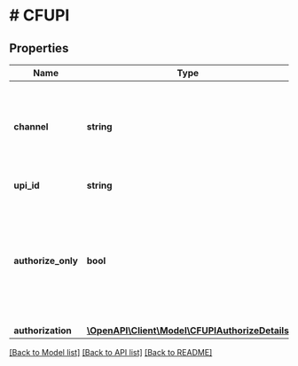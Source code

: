 # # CFUPI

## Properties

Name | Type | Description | Notes
------------ | ------------- | ------------- | -------------
**channel** | **string** | Specify the channel through which the payment must be processed. Can be one of [\&quot;link\&quot;, \&quot;collect\&quot;, \&quot;qrcode\&quot;] |
**upi_id** | **string** | Customer UPI VPA to process payment. |
**authorize_only** | **bool** | For one time mandate on UPI. Set this as authorize_only &#x3D; true. Please note that you can only use the \&quot;collect\&quot; channel if you are sending a one time mandate request | [optional]
**authorization** | [**\OpenAPI\Client\Model\CFUPIAuthorizeDetails**](.md) |  | [optional]

[[Back to Model list]](../../README.md#models) [[Back to API list]](../../README.md#endpoints) [[Back to README]](../../README.md)
